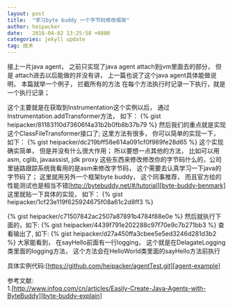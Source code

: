 ```yaml
---
layout: post
title:  "学习byte buddy 一个字节码修改框架"
author: heipacker
date:   2016-04-02 13:25:58 +0800
categories: jekyll update
tag: 技术
---
```

  接上一片java agent， 之前只实现了java agent attach到jvm里面去的部分， 但是
  attach进去以后能做的并没有讲，
  上一篇也说了这个java agent具体能做说明， 本篇就举一个例子， 拦截所有的方法
  在每个方法执行时记录一下执行，就是一个执行记录；

  这个主要就是在获取到Instrumentation这个实例以后， 通过Instrumentation.addTransformer方法， 如下：
{% gist heipacker/81183110d73606f4a31b2b0fb8b37b79 %}
然后我们的重点就是实现这个ClassFileTransformer接口了; 这里方法有很多， 你可以简单的实现一下， 如下：
{% gist heipacker/dc219bff58e614a091cf0f989fe28d65 %}
这个实现确实简单， 但是并没有什么很大作用； 所以要想一点其他的方法， 比如可以用asm, cglib, javaassist, jdk proxy
这些东西来修改修改你的字节码什么的，公司里链路跟踪系统我看用的是asm来修改字节码， 这个需要去认真学习一下java的字节码了；
这里就用另外一个框架byte buddy， 这个同事推荐， 而且官方给的性能测试也是相当不错[http://bytebuddy.net/#/tutorial][byte-buddy-benmark]
这里就贴一下具体的实现， 如下：
{% gist heipacker/1cf23e119f625924675f08a61c2d8ff3 %}

{% gist heipacker/c71507842ac2507a87891b4784f88e0e %}
然后就执行下面的，如下:
{% gist heipacker/4439f791e202288c97f70e9c7b271bb3 %}
查看输出了, 如下:
{% gist heipacker/d27a450ffa3cbee5e5ed3246d281d3b2 %}
大家能看到， 在sayHello前面有一行logging， 这个就是在DelagateLogging类里面的logging方法， 
这个方法会在HelloWorld类里面的sayHello方法前执行

具体实例代码:[https://github.com/heipacker/agentTest.git][agent-example]

参考文献:<br/>
1.[http://www.infoq.com/cn/articles/Easily-Create-Java-Agents-with-ByteBuddy][byte-buddy-explain]

[byte-buddy-explain]: http://www.infoq.com/cn/articles/Easily-Create-Java-Agents-with-ByteBuddy
[byte-buddy-benmark]: http://bytebuddy.net/#/tutorial
